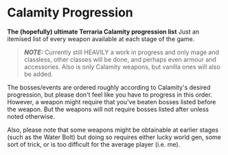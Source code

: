 # Calamity Progression
**The (hopefully) ultimate Terraria Calamity progression list**
Just an itemised list of every weapon available at each stage of the game. 
> **_NOTE:_** Currently still HEAVILY a work in progress and only mage and classless, other classes will be done, and perhaps even armour and accessories. Also is only Calamity weapons, but vanilla ones will also be added.

The bosses/events are ordered roughly according to Calamity's desired progression, but please don't feel like you have to progress in this order. However, a weapon might require that you've beaten bosses listed before the weapon. But the weapons will not require bosses listed after unless noted otherwise. 

Also, please note that some weapons might be obtainable at earlier stages (such as the Water Bolt) but doing so requires either lucky world gen, some sort of trick, or is too difficult for the average player (i.e. me).
